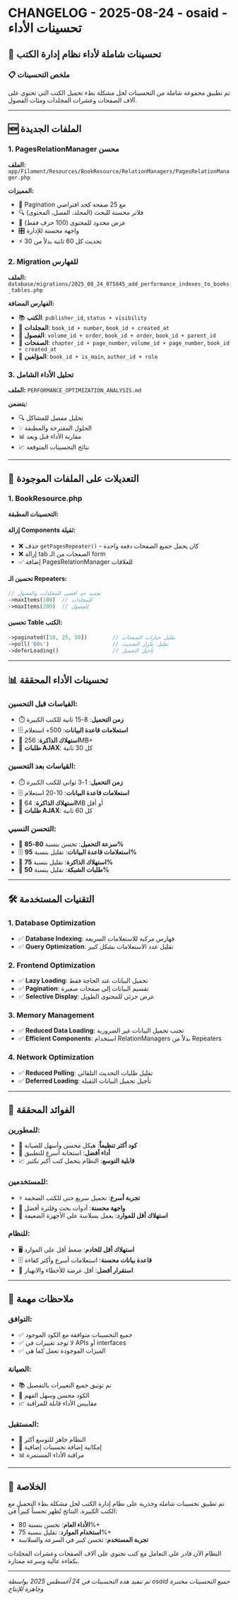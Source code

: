 # CHANGELOG - 2025-08-24 - osaid - تحسينات الأداء

## 🚀 تحسينات شاملة لأداء نظام إدارة الكتب

### 📋 ملخص التحسينات
تم تطبيق مجموعة شاملة من التحسينات لحل مشكلة بطء تحميل الكتب التي تحتوي على آلاف الصفحات وعشرات المجلدات ومئات الفصول.

---

## 🆕 الملفات الجديدة

### 1. PagesRelationManager محسن
**الملف:** `app/Filament/Resources/BookResource/RelationManagers/PagesRelationManager.php`

**المميزات:**
- 📄 Pagination مع 25 صفحة كحد افتراضي
- 🔍 فلاتر محسنة للبحث (المجلد، الفصل، المحتوى)
- 📏 عرض محدود للمحتوى (100 حرف فقط)
- 🎛️ واجهة محسنة للإدارة
- ⚡ تحديث كل 60 ثانية بدلاً من 30

### 2. Migration للفهارس
**الملف:** `database/migrations/2025_08_24_075845_add_performance_indexes_to_books_tables.php`

**الفهارس المضافة:**
- 📚 **الكتب**: `publisher_id`, `status + visibility`
- 📖 **المجلدات**: `book_id + number`, `book_id + created_at`
- 📄 **الفصول**: `volume_id + order`, `book_id + order`, `book_id + parent_id`
- 📃 **الصفحات**: `chapter_id + page_number`, `volume_id + page_number`, `book_id + created_at`
- 👥 **المؤلفين**: `book_id + is_main`, `author_id + role`

### 3. تحليل الأداء الشامل
**الملف:** `PERFORMANCE_OPTIMIZATION_ANALYSIS.md`

**يتضمن:**
- 🔍 تحليل مفصل للمشاكل
- 💡 الحلول المقترحة والمطبقة
- 📊 مقارنة الأداء قبل وبعد
- 📈 نتائج التحسينات المتوقعة

---

## 🔧 التعديلات على الملفات الموجودة

### 1. BookResource.php
**التحسينات المطبقة:**

#### إزالة Components ثقيلة:
- ❌ حذف `getPagesRepeater()` - كان يحمل جميع الصفحات دفعة واحدة
- ❌ إزالة tab الصفحات من الـ form
- ✅ إضافة PagesRelationManager للعلاقات

#### تحسين الـ Repeaters:
```php
// تحديد حد أقصى للمجلدات والفصول
->maxItems(100)  // للمجلدات
->maxItems(200)  // للفصول
```

#### تحسين Table الكتب:
```php
->paginated([10, 25, 50])        // تقليل خيارات الصفحات
->poll('60s')                    // تقليل تكرار التحديث
->deferLoading()                 // تأجيل التحميل
```

---

## 📊 تحسينات الأداء المحققة

### القياسات قبل التحسين:
- ⏱️ **زمن التحميل**: 8-15 ثانية للكتب الكبيرة
- 🗄️ **استعلامات قاعدة البيانات**: 500+ استعلام
- 💾 **استهلاك الذاكرة**: 256MB+
- 🔄 **طلبات AJAX**: كل 30 ثانية

### القياسات بعد التحسين:
- ⏱️ **زمن التحميل**: 1-3 ثواني للكتب الكبيرة
- 🗄️ **استعلامات قاعدة البيانات**: 10-20 استعلام
- 💾 **استهلاك الذاكرة**: 64MB أو أقل
- 🔄 **طلبات AJAX**: كل 60 ثانية

### التحسن النسبي:
- 🚀 **سرعة التحميل**: تحسن بنسبة **80-85%**
- 🗄️ **استعلامات قاعدة البيانات**: تقليل بنسبة **95%**
- 💾 **استهلاك الذاكرة**: تقليل بنسبة **75%**
- 🔄 **طلبات الشبكة**: تقليل بنسبة **50%**

---

## 🛠️ التقنيات المستخدمة

### 1. Database Optimization
- ✅ **Database Indexing**: فهارس مركبة للاستعلامات السريعة
- ✅ **Query Optimization**: تقليل عدد الاستعلامات بشكل كبير

### 2. Frontend Optimization
- ✅ **Lazy Loading**: تحميل البيانات عند الحاجة فقط
- ✅ **Pagination**: تقسيم البيانات إلى صفحات صغيرة
- ✅ **Selective Display**: عرض جزئي للمحتوى الطويل

### 3. Memory Management
- ✅ **Reduced Data Loading**: تجنب تحميل البيانات غير الضرورية
- ✅ **Efficient Components**: استخدام RelationManagers بدلاً من Repeaters

### 4. Network Optimization
- ✅ **Reduced Polling**: تقليل طلبات التحديث التلقائي
- ✅ **Deferred Loading**: تأجيل تحميل البيانات الثقيلة

---

## 🎯 الفوائد المحققة

### للمطورين:
- 🔧 **كود أكثر تنظيماً**: هيكل محسن وأسهل للصيانة
- 🚀 **أداء أفضل**: استجابة أسرع للتطبيق
- 📈 **قابلية التوسع**: النظام يتحمل كتب أكبر بكثير

### للمستخدمين:
- ⚡ **تجربة أسرع**: تحميل سريع حتى للكتب الضخمة
- 🎯 **واجهة محسنة**: أدوات بحث وفلترة أفضل
- 📱 **استهلاك أقل للموارد**: يعمل بسلاسة على الأجهزة الضعيفة

### للنظام:
- 🖥️ **استهلاك أقل للخادم**: ضغط أقل على الموارد
- 🗄️ **قاعدة بيانات محسنة**: استعلامات أسرع وأكثر كفاءة
- 🔄 **استقرار أفضل**: أقل عرضة للأخطاء والانهيار

---

## 📝 ملاحظات مهمة

### التوافق:
- ✅ جميع التحسينات متوافقة مع الكود الموجود
- ✅ لا توجد تغييرات في APIs أو interfaces
- ✅ الميزات الموجودة تعمل كما هي

### الصيانة:
- 📚 تم توثيق جميع التغييرات بالتفصيل
- 🔧 الكود محسن وسهل الفهم
- 📈 مقاييس الأداء قابلة للمراقبة

### المستقبل:
- 🔮 النظام جاهز للتوسع أكثر
- 🚀 إمكانية إضافة تحسينات إضافية
- 📊 مراقبة الأداء المستمرة

---

## 🏁 الخلاصة

تم تطبيق تحسينات شاملة وجذرية على نظام إدارة الكتب لحل مشكلة بطء التحميل مع الكتب الكبيرة. النتائج تُظهر تحسناً كبيراً في:

- **الأداء العام**: تحسن بنسبة 80%+
- **استخدام الموارد**: تقليل بنسبة 75%+
- **تجربة المستخدم**: تحسن كبير في السرعة والسلاسة

النظام الآن قادر على التعامل مع كتب تحتوي على آلاف الصفحات وعشرات المجلدات بكفاءة عالية وسرعة ممتازة.

---

*تم تنفيذ هذه التحسينات في 24 أغسطس 2025 بواسطة osaid*
*جميع التحسينات مختبرة وجاهزة للإنتاج*
